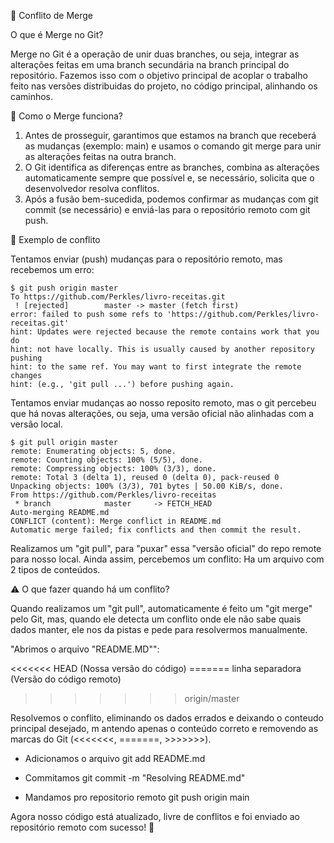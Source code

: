 🔀 Conflito de Merge

O que é Merge no Git?

Merge no Git é a operação de unir duas branches, ou seja, integrar as alterações feitas em uma branch secundária na branch principal do repositório. 
Fazemos isso com o objetivo principal de acoplar o trabalho feito nas versões distribuidas do projeto, no código principal, alinhando os caminhos.

🔹 Como o Merge funciona?

1. Antes de prosseguir, garantimos que estamos na branch que receberá as mudanças (exemplo: main) e usamos o comando git merge <branch-secundaria> para unir as alterações feitas na outra branch.
2. O Git identifica as diferenças entre as branches, combina as alterações automaticamente sempre que possível e, se necessário, solicita que o desenvolvedor resolva conflitos.
3. Após a fusão bem-sucedida, podemos confirmar as mudanças com git commit (se necessário) e enviá-las para o repositório remoto com git push.


📌 Exemplo de conflito

Tentamos enviar (push) mudanças para o repositório remoto, mas recebemos um erro:


```
$ git push origin master
To https://github.com/Perkles/livro-receitas.git
 ! [rejected]        master -> master (fetch first)
error: failed to push some refs to 'https://github.com/Perkles/livro-receitas.git'
hint: Updates were rejected because the remote contains work that you do
hint: not have locally. This is usually caused by another repository pushing
hint: to the same ref. You may want to first integrate the remote changes
hint: (e.g., 'git pull ...') before pushing again.

```

Tentamos enviar mudanças ao nosso reposito remoto, mas o git percebeu que há novas alterações, ou seja, uma versão oficial não alinhadas com a versão local.

```
$ git pull origin master
remote: Enumerating objects: 5, done.
remote: Counting objects: 100% (5/5), done.
remote: Compressing objects: 100% (3/3), done.
remote: Total 3 (delta 1), reused 0 (delta 0), pack-reused 0
Unpacking objects: 100% (3/3), 701 bytes | 50.00 KiB/s, done.
From https://github.com/Perkles/livro-receitas
 * branch            master     -> FETCH_HEAD
Auto-merging README.md
CONFLICT (content): Merge conflict in README.md
Automatic merge failed; fix conflicts and then commit the result.
```

Realizamos um "git pull", para "puxar" essa "versão oficial" do repo remote para nosso local.
Ainda assim, percebemos um conflito: Ha um arquivo com 2 tipos de conteúdos.

⚠️ O que fazer quando há um conflito?

Quando realizamos um "git pull", automaticamente é feito um "git merge" pelo Git, mas, quando ele detecta um conflito onde ele não sabe quais dados manter, ele nos
da pistas e pede para resolvermos manualmente.


"Abrimos o arquivo "README.MD"":

<<<<<<< HEAD
(Nossa versão do código)
======= linha separadora
(Versão do código remoto)
>>>>>>> origin/master


Resolvemos o conflito, eliminando os dados errados e deixando o conteudo principal desejado, m
antendo apenas o conteúdo correto e removendo as marcas do Git (<<<<<<<, =======, >>>>>>>).

- Adicionamos o arquivo
git add README.md

- Commitamos
git commit -m "Resolving README.md"

- Mandamos pro repositorio remoto
 git push origin main


Agora nosso código está atualizado, livre de conflitos e foi enviado ao repositório remoto com sucesso! 🚀


